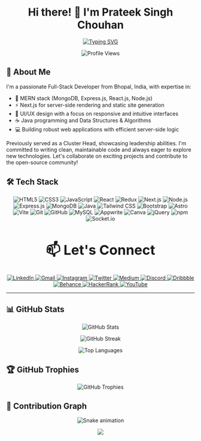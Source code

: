 <h1 align="center">Hi there! 👋 I'm Prateek Singh Chouhan</h1>

<p align="center">
  <a href="https://git.io/typing-svg"><img src="https://readme-typing-svg.herokuapp.com?font=Fira+Code&size=22&pause=1000&color=F75C7E&center=true&vCenter=true&width=435&lines=Full-Stack+Developer;MERN+Stack+Enthusiast;UI%2FUX+Designer;Open+Source+Contributor" alt="Typing SVG" /></a>
</p>

<p align="center">
  <img src="https://komarev.com/ghpvc/?username=Prateeksingchn&label=Profile%20views&color=0e75b6&style=flat" alt="Profile Views" />
</p>

## 💫 About Me


I'm a passionate Full-Stack Developer from Bhopal, India, with expertise in:

- 🚀 MERN stack (MongoDB, Express.js, React.js, Node.js)
- ⚡ Next.js for server-side rendering and static site generation
- 🎨 UI/UX design with a focus on responsive and intuitive interfaces
- ☕ Java programming and Data Structures & Algorithms
- 💻 Building robust web applications with efficient server-side logic

Previously served as a Cluster Head, showcasing leadership abilities. I'm committed to writing clean, maintainable code and always eager to explore new technologies. Let's collaborate on exciting projects and contribute to the open-source community!

## 🛠️ Tech Stack

<p align="center">
  <img src="https://img.shields.io/badge/HTML5-E34F26?style=for-the-badge&logo=html5&logoColor=white" alt="HTML5" />
  <img src="https://img.shields.io/badge/CSS3-1572B6?style=for-the-badge&logo=css3&logoColor=white" alt="CSS3" />
  <img src="https://img.shields.io/badge/JavaScript-F7DF1E?style=for-the-badge&logo=javascript&logoColor=black" alt="JavaScript" />
  <img src="https://img.shields.io/badge/React-20232A?style=for-the-badge&logo=react&logoColor=61DAFB" alt="React" />
  <img src="https://img.shields.io/badge/Redux-593D88?style=for-the-badge&logo=redux&logoColor=white" alt="Redux" />
  <img src="https://img.shields.io/badge/Next.js-000000?style=for-the-badge&logo=next.js&logoColor=white" alt="Next.js" />
  <img src="https://img.shields.io/badge/Node.js-43853D?style=for-the-badge&logo=node.js&logoColor=white" alt="Node.js" />
  <img src="https://img.shields.io/badge/Express.js-404D59?style=for-the-badge" alt="Express.js" />
  <img src="https://img.shields.io/badge/MongoDB-4EA94B?style=for-the-badge&logo=mongodb&logoColor=white" alt="MongoDB" />
  <img src="https://img.shields.io/badge/Java-ED8B00?style=for-the-badge&logo=java&logoColor=white" alt="Java" />
  <img src="https://img.shields.io/badge/Tailwind_CSS-38B2AC?style=for-the-badge&logo=tailwind-css&logoColor=white" alt="Tailwind CSS" />
  <img src="https://img.shields.io/badge/Bootstrap-563D7C?style=for-the-badge&logo=bootstrap&logoColor=white" alt="Bootstrap" />
  <img src="https://img.shields.io/badge/Astro-FF5D01?style=for-the-badge&logo=astro&logoColor=white" alt="Astro" />
  <img src="https://img.shields.io/badge/Vite-646CFF?style=for-the-badge&logo=vite&logoColor=white" alt="Vite" />
  <img src="https://img.shields.io/badge/Git-F05032?style=for-the-badge&logo=git&logoColor=white" alt="Git" />
  <img src="https://img.shields.io/badge/GitHub-181717?style=for-the-badge&logo=github&logoColor=white" alt="GitHub" />
  <img src="https://img.shields.io/badge/MySQL-00000F?style=for-the-badge&logo=mysql&logoColor=white" alt="MySQL" />
  <img src="https://img.shields.io/badge/Appwrite-F02E65?style=for-the-badge&logo=appwrite&logoColor=white" alt="Appwrite" />
  <img src="https://img.shields.io/badge/Canva-00C4CC?style=for-the-badge&logo=canva&logoColor=white" alt="Canva" />
  <img src="https://img.shields.io/badge/jQuery-0769AD?style=for-the-badge&logo=jquery&logoColor=white" alt="jQuery" />
  <img src="https://img.shields.io/badge/npm-CB3837?style=for-the-badge&logo=npm&logoColor=white" alt="npm" />
  <img src="https://img.shields.io/badge/Socket.io-010101?style=for-the-badge&logo=socket.io&logoColor=white" alt="Socket.io" />
</p>

<h2 align="center" style="font-size: 36px;">📫 Let's Connect</h2>

<p align="center">
  <a href="https://www.linkedin.com/in/prateek-singh-chouhan-654486243/" target="_blank">
    <img src="https://img.shields.io/badge/-LinkedIn-0077B5?style=for-the-badge&logo=Linkedin&logoColor=white" alt="LinkedIn" />
  </a>
  <a href="mailto:email@prateeksinghchouhan007.com" target="_blank">
    <img src="https://img.shields.io/badge/-Gmail-D14836?style=for-the-badge&logo=Gmail&logoColor=white" alt="Gmail" />
  </a>
  <a href="https://www.instagram.com/__.prateeeeek.__/" target="_blank">
    <img src="https://img.shields.io/badge/-Instagram-E4405F?style=for-the-badge&logo=Instagram&logoColor=white" alt="Instagram" />
  </a>
  <a href="https://twitter.com/YourTwitterHandle" target="_blank">
    <img src="https://img.shields.io/badge/-Twitter-1DA1F2?style=for-the-badge&logo=Twitter&logoColor=white" alt="Twitter" />
  </a>
  <a href="https://medium.com/@YourMediumHandle" target="_blank">
    <img src="https://img.shields.io/badge/-Medium-12100E?style=for-the-badge&logo=Medium&logoColor=white" alt="Medium" />
  </a>
  <a href="https://discord.gg/YourDiscordInvite" target="_blank">
    <img src="https://img.shields.io/badge/-Discord-7289DA?style=for-the-badge&logo=Discord&logoColor=white" alt="Discord" />
  </a>
  <a href="https://dribbble.com/prateeeeek" target="_blank">
    <img src="https://img.shields.io/badge/-Dribbble-EA4C89?style=for-the-badge&logo=Dribbble&logoColor=white" alt="Dribbble" />
  </a>
  <a href="https://www.behance.net/prateeksinghc1" target="_blank">
    <img src="https://img.shields.io/badge/-Behance-1769FF?style=for-the-badge&logo=Behance&logoColor=white" alt="Behance" />
  </a>
  <a href="https://www.hackerrank.com/YourHackerRankProfile" target="_blank">
    <img src="https://img.shields.io/badge/-HackerRank-2EC866?style=for-the-badge&logo=HackerRank&logoColor=white" alt="HackerRank" />
  </a>
  <a href="https://www.youtube.com/channel/YourYouTubeChannel" target="_blank">
    <img src="https://img.shields.io/badge/-YouTube-FF0000?style=for-the-badge&logo=YouTube&logoColor=white" alt="YouTube" />
  </a>
</p>

---

## 📊 GitHub Stats

<p align="center">
  <img src="https://github-readme-stats.vercel.app/api?username=YourGitHubUsername&show_icons=true&theme=radical" alt="GitHub Stats" />
</p>

<p align="center">
  <img src="https://github-readme-streak-stats.herokuapp.com/?user=YourGitHubUsername&theme=radical" alt="GitHub Streak" />
</p>

<p align="center">
  <img src="https://github-readme-stats.vercel.app/api/top-langs/?username=YourGitHubUsername&layout=compact&theme=radical" alt="Top Languages" />
</p>

## 🏆 GitHub Trophies

<p align="center">
  <img src="https://github-profile-trophy.vercel.app/?username=YourGitHubUsername&theme=darkhub&no-frame=true&margin-w=15&column=7" alt="GitHub Trophies" />
</p>

## 🐍 Contribution Graph

<p align="center">
  <img src="https://github.com/Prateeksingchn/Prateeksingchn/blob/output/github-contribution-grid-snake.svg" alt="Snake animation" />
</p>

<p align="center">
  <img src="https://capsule-render.vercel.app/api?type=waving&color=gradient&height=100&section=footer" />
</p>
